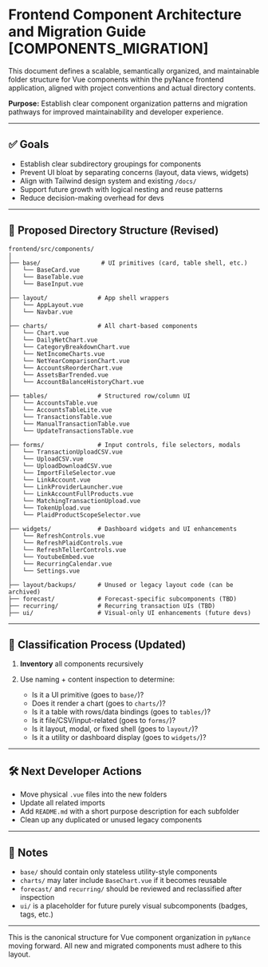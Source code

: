 # Frontend Component Architecture and Migration Guide [COMPONENTS_MIGRATION]

This document defines a scalable, semantically organized, and maintainable folder structure for Vue components within the pyNance frontend application, aligned with project conventions and actual directory contents.

**Purpose:** Establish clear component organization patterns and migration pathways for improved maintainability and developer experience.

---

## ✅ Goals

- Establish clear subdirectory groupings for components
- Prevent UI bloat by separating concerns (layout, data views, widgets)
- Align with Tailwind design system and existing `/docs/`
- Support future growth with logical nesting and reuse patterns
- Reduce decision-making overhead for devs

---

## 📁 Proposed Directory Structure (Revised)

```
frontend/src/components/
│
├── base/                 # UI primitives (card, table shell, etc.)
│   └── BaseCard.vue
│   └── BaseTable.vue
│   └── BaseInput.vue
│
├── layout/              # App shell wrappers
│   └── AppLayout.vue
│   └── Navbar.vue
│
├── charts/              # All chart-based components
│   └── Chart.vue
│   └── DailyNetChart.vue
│   └── CategoryBreakdownChart.vue
│   └── NetIncomeCharts.vue
│   └── NetYearComparisonChart.vue
│   └── AccountsReorderChart.vue
│   └── AssetsBarTrended.vue
│   └── AccountBalanceHistoryChart.vue
│
├── tables/              # Structured row/column UI
│   └── AccountsTable.vue
│   └── AccountsTableLite.vue
│   └── TransactionsTable.vue
│   └── ManualTransactionTable.vue
│   └── UpdateTransactionsTable.vue
│
├── forms/               # Input controls, file selectors, modals
│   └── TransactionUploadCSV.vue
│   └── UploadCSV.vue
│   └── UploadDownloadCSV.vue
│   └── ImportFileSelector.vue
│   └── LinkAccount.vue
│   └── LinkProviderLauncher.vue
│   └── LinkAccountFullProducts.vue
│   └── MatchingTransactionUpload.vue
│   └── TokenUpload.vue
│   └── PlaidProductScopeSelector.vue
│
├── widgets/             # Dashboard widgets and UI enhancements
│   └── RefreshControls.vue
│   └── RefreshPlaidControls.vue
│   └── RefreshTellerControls.vue
│   └── YoutubeEmbed.vue
│   └── RecurringCalendar.vue
│   └── Settings.vue
│
├── layout/backups/      # Unused or legacy layout code (can be archived)
├── forecast/            # Forecast-specific subcomponents (TBD)
├── recurring/           # Recurring transaction UIs (TBD)
├── ui/                  # Visual-only UI enhancements (future devs)
```

---

## 🔁 Classification Process (Updated)

1. **Inventory** all components recursively
2. Use naming + content inspection to determine:

   - Is it a UI primitive (goes to `base/`)?
   - Does it render a chart (goes to `charts/`)?
   - Is it a table with rows/data bindings (goes to `tables/`)?
   - Is it file/CSV/input-related (goes to `forms/`)?
   - Is it layout, modal, or fixed shell (goes to `layout/`)?
   - Is it a utility or dashboard display (goes to `widgets/`)?

---

## 🛠️ Next Developer Actions

- Move physical `.vue` files into the new folders
- Update all related imports
- Add `README.md` with a short purpose description for each subfolder
- Clean up any duplicated or unused legacy components

---

## 📌 Notes

- `base/` should contain only stateless utility-style components
- `charts/` may later include `BaseChart.vue` if it becomes reusable
- `forecast/` and `recurring/` should be reviewed and reclassified after inspection
- `ui/` is a placeholder for future purely visual subcomponents (badges, tags, etc.)

---

This is the canonical structure for Vue component organization in `pyNance` moving forward. All new and migrated components must adhere to this layout.
